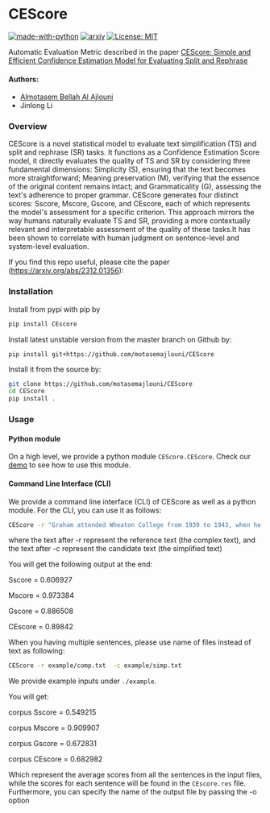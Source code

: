 # CEScore
[![made-with-python](https://img.shields.io/badge/Made%20with-Python-red.svg)](#python)
[![arxiv](https://img.shields.io/badge/arXiv-2312.01356-b31b1b.svg)](https://arxiv.org/abs/2312.01356)
[![License: MIT](https://img.shields.io/badge/License-MIT-yellow.svg)](https://opensource.org/licenses/MIT) 
 


Automatic Evaluation Metric described in the paper [CEScore:  Simple and Efficient Confidence Estimation Model for Evaluating Split and Rephrase](https://arxiv.org/abs/2312.01356) 



#### Authors:
* [Almotasem Bellah Al Ajlouni](https://scholar.google.com/citations?hl=en&user=mEAzS74AAAAJ)
* Jinlong Li



### Overview
CEScore is a novel statistical model to evaluate text simplification (TS) and split and rephrase (SR) tasks. It functions as a Confidence Estimation Score model, it directly evaluates the quality of TS and SR by considering three fundamental dimensions: Simplicity (S), ensuring that the text becomes more straightforward; Meaning preservation (M), verifying that the essence of the original content remains intact; and Grammaticality (G), assessing the text's adherence to proper grammar.
CEScore generates four distinct scores: Sscore, Mscore, Gscore, and CEscore, each of which represents the model's assessment for a specific criterion. This approach mirrors the way humans naturally evaluate TS and SR, providing a more contextually relevant and interpretable assessment of the quality of these tasks.It has been shown to correlate with human judgment on sentence-level and
system-level evaluation.

If you find this repo useful, please cite the paper (https://arxiv.org/abs/2312.01356):

### Installation

Install from pypi with pip by 

```sh
pip install CEscore
```
Install latest unstable version from the master branch on Github by:
```
pip install git+https://github.com/motasemajlouni/CEScore
```

Install it from the source by:
```sh
git clone https://github.com/motasemajlouni/CEScore
cd CEScore
pip install .
```


### Usage


#### Python module 

On a high level, we provide a python  module `CEScore.CEScore`.
Check our [demo](./example/demo.py) to see how to use this module. 


#### Command Line Interface (CLI)
We provide a command line interface (CLI) of CEScore as well as a python module. 
For the CLI, you can use it as follows:


```sh
CEScore -r "Graham attended Wheaton College from 1939 to 1943, when he graduated with a BA in anthropology." -c "Graham attended Wheaton College from 1939 to 1943. He graduated with a BA in anthropology."
```
where the text after -r represent the reference text (the complex text), and the text after -c represent the candidate text (the simplified text)

You will get the following output at the end:

Sscore = 0.606927

Mscore = 0.973384

Gscore = 0.886508

CEscore = 0.89842


When you having multiple sentences, please use name of files instead of text as following:

```sh
CEScore -r example/comp.txt  -c example/simp.txt 
```
 
We provide example inputs under `./example`.

You will get:

corpus Sscore = 0.549215

corpus Mscore = 0.909907

corpus Gscore = 0.672831

corpus CEscore = 0.682982


Which represent the average scores from all the sentences in the input files, while the scores for each sentence will be found in the `CEscore.res` file. Furthermore, you can specify the name of the output  file by passing the -o option


